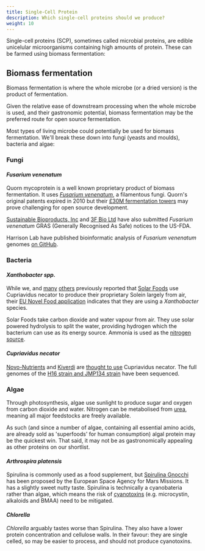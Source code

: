 ```yaml
---
title: Single-Cell Protein
description: Which single-cell proteins should we produce?
weight: 10
---
```


Single-cell proteins (SCP), sometimes called microbial proteins, are edible unicelular microorganisms containing high amounts of protein.  These can be farmed using biomass fermentation:

## Biomass fermentation

Biomass fermentation is where the whole microbe (or a dried version) is the product of fermentation.  

Given the relative ease of downstream processing when the whole microbe is used, and their gastronomic potential, biomass fermentation may be the preferred route for open source fermentation.

Most types of living microbe could potentially be used for biomass fermentation.  We'll break these down into fungi (yeasts and moulds), bacteria and algae:

### Fungi

#### *Fusarium venenatum*

Quorn mycoprotein is a well known proprietary product of biomass fermentation.  It uses [*Fusarium venenatum*](https://www.quorn.us/news/how-is-quorn-made-introduction-to-quorn-and-mycoprotein), a filamentous fungi.  Quorn's original patents expired in 2010 but their [£30M fermentation towers](https://www.foodmanufacture.co.uk/Article/2011/03/14/Premier-didn-t-realise-Quorn-s-potential-says-ceo) may prove challenging for open source development.

[Sustainable Bioproducts, Inc](https://www.fda.gov/media/142277/download) and [3F Bio Ltd](https://fda.report/media/145554/GRAS-Notice-GRN-945-Fungal+protein.pdf) have also submitted *Fusarium venenatum* GRAS (Generally Recognised As Safe) notices to the US-FDA.

Harrison Lab have published bioinformatic analysis of *Fusarium venenatum* genomes [on GitHub](https://github.com/harrisonlab/fusarium_venenatum).

### Bacteria

#### *Xanthobacter spp.*

While we, and [many](https://www.penguin.co.uk/books/317018/regenesis-by-monbiot-george/9780141992990) [others](https://theses.hal.science/tel-03718434/document) previously reported that [Solar Foods](https://solarfoods.com/science/) use Cupriavidus necator to produce their proprietary Solein largely from air, their [EU Novel Food application](https://food.ec.europa.eu/system/files/2023-08/novel-food_sum_ongoing-app_2021-1730.pdf) indicates that they are using a *Xanthobacter* species.

Solar Foods take carbon dioxide and water vapour from air.  They use solar powered hydrolysis to split the water, providing hydrogen which the bacterium can use as its energy source.  Ammonia is used as the [nitrogen source](https://www.youtube.com/watch?v=z8zuqR95fqA).

#### *Cupriavidus necator*

[Novo-Nutrients](https://www.novonutrients.com) and [Kiverdi](https://www.kiverdi.com) are [thought to use](https://theses.hal.science/tel-03718434/document) Cupriavidus necator. The full genomes of the [H16 strain and JMP134 strain](https://openmicrobiologyjournal.com/VOLUME/16/ELOCATOR/e187428582207270/FULLTEXT/) have been sequenced.

### Algae

Through photosynthesis, algae use sunlight to produce sugar and oxygen from carbon dioxide and water.  Nitrogen can be metabolised from [urea](https://www.ncbi.nlm.nih.gov/pmc/articles/PMC396147/), meaning all major feedstocks are freely available.

As such (and since a number of algae, containing all essential amino acids, are already sold as 'superfoods' for human consumption) algal protein may be the quickest win.  That said, it may not be as gastronomically appealing as other proteins on our shortlist.

#### *Arthrospira platensis*

Spirulina is commonly used as a food supplement, but [Spirulina Gnocchi](https://www.esa.int/Science_Exploration/Human_and_Robotic_Exploration/Exploration/Ready_for_dinner_on_Mars) has been proposed by the European Space Agency for Mars Missions.  It has a slightly sweet nutty taste.  Spirulina is technically a cyanobateria rather than algae, which means the risk of [cyanotoxins](https://cdn.who.int/media/docs/default-source/wash-documents/water-safety-and-quality/toxic-cyanobacteria-2/toxic-cyanobacteria-ch2.pdf?sfvrsn=788871d3_14) (e.g. microcystin, alkaloids and BMAA) need to be mitigated.

#### *Chlorella*

*Chlorella* arguably tastes worse than Spirulina.  They also have a lower protein concentration and cellulose walls.  In their favour: they are single celled, so may be easier to process, and should not produce cyanotoxins.

<br>